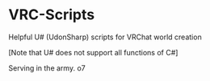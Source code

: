 # VRC-Scripts

Helpful U# (UdonSharp) scripts for VRChat world creation 

[Note that U# does not support all functions of C#]

Serving in the army. o7
